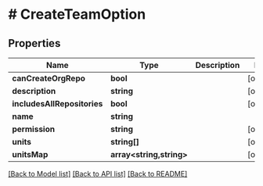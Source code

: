 # # CreateTeamOption

## Properties

Name | Type | Description | Notes
------------ | ------------- | ------------- | -------------
**canCreateOrgRepo** | **bool** |  | [optional]
**description** | **string** |  | [optional]
**includesAllRepositories** | **bool** |  | [optional]
**name** | **string** |  |
**permission** | **string** |  | [optional]
**units** | **string[]** |  | [optional]
**unitsMap** | **array<string,string>** |  | [optional]

[[Back to Model list]](../../README.md#models) [[Back to API list]](../../README.md#endpoints) [[Back to README]](../../README.md)
